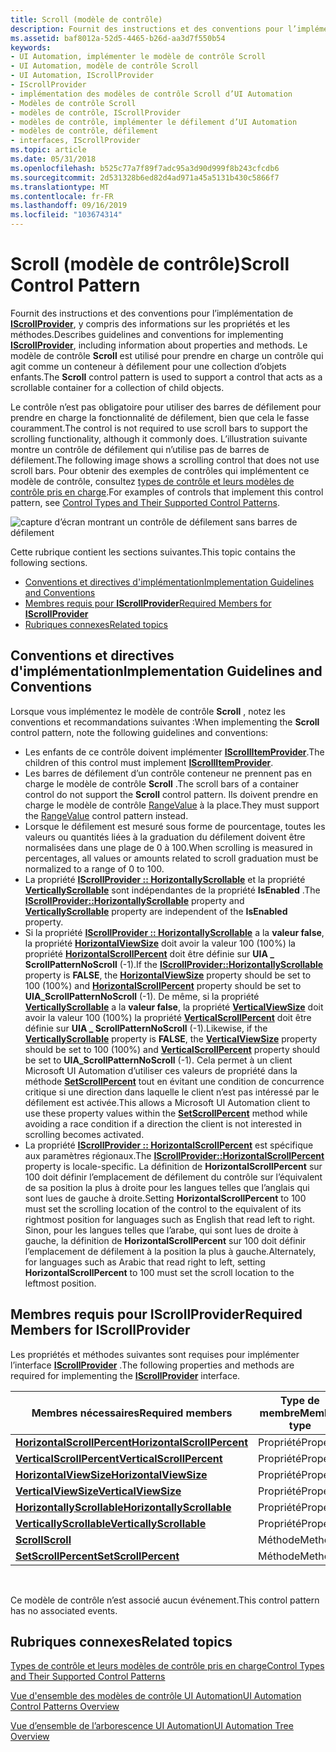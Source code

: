 ```yaml
---
title: Scroll (modèle de contrôle)
description: Fournit des instructions et des conventions pour l’implémentation de IScrollProvider, y compris des informations sur les propriétés et les méthodes. Le modèle de contrôle Scroll est utilisé pour prendre en charge un contrôle qui agit comme un conteneur à défilement pour une collection d’objets enfants.
ms.assetid: baf8012a-52d5-4465-b26d-aa3d7f550b54
keywords:
- UI Automation, implémenter le modèle de contrôle Scroll
- UI Automation, modèle de contrôle Scroll
- UI Automation, IScrollProvider
- IScrollProvider
- implémentation des modèles de contrôle Scroll d’UI Automation
- Modèles de contrôle Scroll
- modèles de contrôle, IScrollProvider
- modèles de contrôle, implémenter le défilement d’UI Automation
- modèles de contrôle, défilement
- interfaces, IScrollProvider
ms.topic: article
ms.date: 05/31/2018
ms.openlocfilehash: b525c77a7f89f7adc95a3d90d999f8b243cfcdb6
ms.sourcegitcommit: 2d531328b6ed82d4ad971a45a5131b430c5866f7
ms.translationtype: MT
ms.contentlocale: fr-FR
ms.lasthandoff: 09/16/2019
ms.locfileid: "103674314"
---
```

# <a name="scroll-control-pattern"></a><span data-ttu-id="946b9-114">Scroll (modèle de contrôle)</span><span class="sxs-lookup"><span data-stu-id="946b9-114">Scroll Control Pattern</span></span>

<span data-ttu-id="946b9-115">Fournit des instructions et des conventions pour l’implémentation de [**IScrollProvider**](/windows/desktop/api/UIAutomationCore/nn-uiautomationcore-iscrollprovider), y compris des informations sur les propriétés et les méthodes.</span><span class="sxs-lookup"><span data-stu-id="946b9-115">Describes guidelines and conventions for implementing [**IScrollProvider**](/windows/desktop/api/UIAutomationCore/nn-uiautomationcore-iscrollprovider), including information about properties and methods.</span></span> <span data-ttu-id="946b9-116">Le modèle de contrôle **Scroll** est utilisé pour prendre en charge un contrôle qui agit comme un conteneur à défilement pour une collection d’objets enfants.</span><span class="sxs-lookup"><span data-stu-id="946b9-116">The **Scroll** control pattern is used to support a control that acts as a scrollable container for a collection of child objects.</span></span>

<span data-ttu-id="946b9-117">Le contrôle n’est pas obligatoire pour utiliser des barres de défilement pour prendre en charge la fonctionnalité de défilement, bien que cela le fasse couramment.</span><span class="sxs-lookup"><span data-stu-id="946b9-117">The control is not required to use scroll bars to support the scrolling functionality, although it commonly does.</span></span> <span data-ttu-id="946b9-118">L’illustration suivante montre un contrôle de défilement qui n’utilise pas de barres de défilement.</span><span class="sxs-lookup"><span data-stu-id="946b9-118">The following image shows a scrolling control that does not use scroll bars.</span></span> <span data-ttu-id="946b9-119">Pour obtenir des exemples de contrôles qui implémentent ce modèle de contrôle, consultez [types de contrôle et leurs modèles de contrôle pris en charge](uiauto-controlpatternmapping.md).</span><span class="sxs-lookup"><span data-stu-id="946b9-119">For examples of controls that implement this control pattern, see [Control Types and Their Supported Control Patterns](uiauto-controlpatternmapping.md).</span></span>

![capture d’écran montrant un contrôle de défilement sans barres de défilement](images/uia-scrollpattern-without-scrollbars.jpg)

<span data-ttu-id="946b9-121">Cette rubrique contient les sections suivantes.</span><span class="sxs-lookup"><span data-stu-id="946b9-121">This topic contains the following sections.</span></span>

-   [<span data-ttu-id="946b9-122">Conventions et directives d'implémentation</span><span class="sxs-lookup"><span data-stu-id="946b9-122">Implementation Guidelines and Conventions</span></span>](#implementation-guidelines-and-conventions)
-   [<span data-ttu-id="946b9-123">Membres requis pour **IScrollProvider**</span><span class="sxs-lookup"><span data-stu-id="946b9-123">Required Members for **IScrollProvider**</span></span>](#required-members-for-iscrollprovider)
-   [<span data-ttu-id="946b9-124">Rubriques connexes</span><span class="sxs-lookup"><span data-stu-id="946b9-124">Related topics</span></span>](#related-topics)

## <a name="implementation-guidelines-and-conventions"></a><span data-ttu-id="946b9-125">Conventions et directives d'implémentation</span><span class="sxs-lookup"><span data-stu-id="946b9-125">Implementation Guidelines and Conventions</span></span>

<span data-ttu-id="946b9-126">Lorsque vous implémentez le modèle de contrôle **Scroll** , notez les conventions et recommandations suivantes :</span><span class="sxs-lookup"><span data-stu-id="946b9-126">When implementing the **Scroll** control pattern, note the following guidelines and conventions:</span></span>

-   <span data-ttu-id="946b9-127">Les enfants de ce contrôle doivent implémenter [**IScrollItemProvider**](/windows/desktop/api/UIAutomationCore/nn-uiautomationcore-iscrollitemprovider).</span><span class="sxs-lookup"><span data-stu-id="946b9-127">The children of this control must implement [**IScrollItemProvider**](/windows/desktop/api/UIAutomationCore/nn-uiautomationcore-iscrollitemprovider).</span></span>
-   <span data-ttu-id="946b9-128">Les barres de défilement d’un contrôle conteneur ne prennent pas en charge le modèle de contrôle **Scroll** .</span><span class="sxs-lookup"><span data-stu-id="946b9-128">The scroll bars of a container control do not support the **Scroll** control pattern.</span></span> <span data-ttu-id="946b9-129">Ils doivent prendre en charge le modèle de contrôle [RangeValue](uiauto-implementingrangevalue.md) à la place.</span><span class="sxs-lookup"><span data-stu-id="946b9-129">They must support the [RangeValue](uiauto-implementingrangevalue.md) control pattern instead.</span></span>
-   <span data-ttu-id="946b9-130">Lorsque le défilement est mesuré sous forme de pourcentage, toutes les valeurs ou quantités liées à la graduation du défilement doivent être normalisées dans une plage de 0 à 100.</span><span class="sxs-lookup"><span data-stu-id="946b9-130">When scrolling is measured in percentages, all values or amounts related to scroll graduation must be normalized to a range of 0 to 100.</span></span>
-   <span data-ttu-id="946b9-131">La propriété [**IScrollProvider :: HorizontallyScrollable**](/windows/desktop/api/UIAutomationCore/nf-uiautomationcore-iscrollprovider-get_horizontallyscrollable) et la propriété [**VerticallyScrollable**](/windows/desktop/api/UIAutomationCore/nf-uiautomationcore-iscrollprovider-get_verticallyscrollable) sont indépendantes de la propriété **IsEnabled** .</span><span class="sxs-lookup"><span data-stu-id="946b9-131">The [**IScrollProvider::HorizontallyScrollable**](/windows/desktop/api/UIAutomationCore/nf-uiautomationcore-iscrollprovider-get_horizontallyscrollable) property and [**VerticallyScrollable**](/windows/desktop/api/UIAutomationCore/nf-uiautomationcore-iscrollprovider-get_verticallyscrollable) property are independent of the **IsEnabled** property.</span></span>
-   <span data-ttu-id="946b9-132">Si la propriété [**IScrollProvider :: HorizontallyScrollable**](/windows/desktop/api/UIAutomationCore/nf-uiautomationcore-iscrollprovider-get_horizontallyscrollable) a la **valeur false**, la propriété [**HorizontalViewSize**](/windows/desktop/api/UIAutomationCore/nf-uiautomationcore-iscrollprovider-get_horizontalviewsize) doit avoir la valeur 100 (100%) la propriété [**HorizontalScrollPercent**](/windows/desktop/api/UIAutomationCore/nf-uiautomationcore-iscrollprovider-get_horizontalscrollpercent) doit être définie sur **UIA \_ ScrollPatternNoScroll** (-1).</span><span class="sxs-lookup"><span data-stu-id="946b9-132">If the [**IScrollProvider::HorizontallyScrollable**](/windows/desktop/api/UIAutomationCore/nf-uiautomationcore-iscrollprovider-get_horizontallyscrollable) property is **FALSE**, the [**HorizontalViewSize**](/windows/desktop/api/UIAutomationCore/nf-uiautomationcore-iscrollprovider-get_horizontalviewsize) property should be set to 100 (100%) and [**HorizontalScrollPercent**](/windows/desktop/api/UIAutomationCore/nf-uiautomationcore-iscrollprovider-get_horizontalscrollpercent) property should be set to **UIA\_ScrollPatternNoScroll** (-1).</span></span> <span data-ttu-id="946b9-133">De même, si la propriété [**VerticallyScrollable**](/windows/desktop/api/UIAutomationCore/nf-uiautomationcore-iscrollprovider-get_verticallyscrollable) a la **valeur false**, la propriété [**VerticalViewSize**](/windows/desktop/api/UIAutomationCore/nf-uiautomationcore-iscrollprovider-get_verticalviewsize) doit avoir la valeur 100 (100%) la propriété [**VerticalScrollPercent**](/windows/desktop/api/UIAutomationCore/nf-uiautomationcore-iscrollprovider-get_verticalscrollpercent) doit être définie sur **UIA \_ ScrollPatternNoScroll** (-1).</span><span class="sxs-lookup"><span data-stu-id="946b9-133">Likewise, if the [**VerticallyScrollable**](/windows/desktop/api/UIAutomationCore/nf-uiautomationcore-iscrollprovider-get_verticallyscrollable) property is **FALSE**, the [**VerticalViewSize**](/windows/desktop/api/UIAutomationCore/nf-uiautomationcore-iscrollprovider-get_verticalviewsize) property should be set to 100 (100%) and [**VerticalScrollPercent**](/windows/desktop/api/UIAutomationCore/nf-uiautomationcore-iscrollprovider-get_verticalscrollpercent) property should be set to **UIA\_ScrollPatternNoScroll** (-1).</span></span> <span data-ttu-id="946b9-134">Cela permet à un client Microsoft UI Automation d’utiliser ces valeurs de propriété dans la méthode [**SetScrollPercent**](/windows/desktop/api/UIAutomationCore/nf-uiautomationcore-iscrollprovider-setscrollpercent) tout en évitant une condition de concurrence critique si une direction dans laquelle le client n’est pas intéressé par le défilement est activée.</span><span class="sxs-lookup"><span data-stu-id="946b9-134">This allows a Microsoft UI Automation client to use these property values within the [**SetScrollPercent**](/windows/desktop/api/UIAutomationCore/nf-uiautomationcore-iscrollprovider-setscrollpercent) method while avoiding a race condition if a direction the client is not interested in scrolling becomes activated.</span></span>
-   <span data-ttu-id="946b9-135">La propriété [**IScrollProvider :: HorizontalScrollPercent**](/windows/desktop/api/UIAutomationCore/nf-uiautomationcore-iscrollprovider-get_horizontalscrollpercent) est spécifique aux paramètres régionaux.</span><span class="sxs-lookup"><span data-stu-id="946b9-135">The [**IScrollProvider::HorizontalScrollPercent**](/windows/desktop/api/UIAutomationCore/nf-uiautomationcore-iscrollprovider-get_horizontalscrollpercent) property is locale-specific.</span></span> <span data-ttu-id="946b9-136">La définition de **HorizontalScrollPercent** sur 100 doit définir l’emplacement de défilement du contrôle sur l’équivalent de sa position la plus à droite pour les langues telles que l’anglais qui sont lues de gauche à droite.</span><span class="sxs-lookup"><span data-stu-id="946b9-136">Setting **HorizontalScrollPercent** to 100 must set the scrolling location of the control to the equivalent of its rightmost position for languages such as English that read left to right.</span></span> <span data-ttu-id="946b9-137">Sinon, pour les langues telles que l’arabe, qui sont lues de droite à gauche, la définition de **HorizontalScrollPercent** sur 100 doit définir l’emplacement de défilement à la position la plus à gauche.</span><span class="sxs-lookup"><span data-stu-id="946b9-137">Alternately, for languages such as Arabic that read right to left, setting **HorizontalScrollPercent** to 100 must set the scroll location to the leftmost position.</span></span>

## <a name="required-members-for-iscrollprovider"></a><span data-ttu-id="946b9-138">Membres requis pour **IScrollProvider**</span><span class="sxs-lookup"><span data-stu-id="946b9-138">Required Members for **IScrollProvider**</span></span>

<span data-ttu-id="946b9-139">Les propriétés et méthodes suivantes sont requises pour implémenter l’interface [**IScrollProvider**](/windows/desktop/api/UIAutomationCore/nn-uiautomationcore-iscrollprovider) .</span><span class="sxs-lookup"><span data-stu-id="946b9-139">The following properties and methods are required for implementing the [**IScrollProvider**](/windows/desktop/api/UIAutomationCore/nn-uiautomationcore-iscrollprovider) interface.</span></span>



| <span data-ttu-id="946b9-140">Membres nécessaires</span><span class="sxs-lookup"><span data-stu-id="946b9-140">Required members</span></span>                                                                  | <span data-ttu-id="946b9-141">Type de membre</span><span class="sxs-lookup"><span data-stu-id="946b9-141">Member type</span></span> | <span data-ttu-id="946b9-142">Notes</span><span class="sxs-lookup"><span data-stu-id="946b9-142">Notes</span></span> |
|-----------------------------------------------------------------------------------|-------------|-------|
| [<span data-ttu-id="946b9-143">**HorizontalScrollPercent**</span><span class="sxs-lookup"><span data-stu-id="946b9-143">**HorizontalScrollPercent**</span></span>](/windows/desktop/api/UIAutomationCore/nf-uiautomationcore-iscrollprovider-get_horizontalscrollpercent) | <span data-ttu-id="946b9-144">Propriété</span><span class="sxs-lookup"><span data-stu-id="946b9-144">Property</span></span>    | <span data-ttu-id="946b9-145">Aucun</span><span class="sxs-lookup"><span data-stu-id="946b9-145">None</span></span>  |
| [<span data-ttu-id="946b9-146">**VerticalScrollPercent**</span><span class="sxs-lookup"><span data-stu-id="946b9-146">**VerticalScrollPercent**</span></span>](/windows/desktop/api/UIAutomationCore/nf-uiautomationcore-iscrollprovider-get_verticalscrollpercent)     | <span data-ttu-id="946b9-147">Propriété</span><span class="sxs-lookup"><span data-stu-id="946b9-147">Property</span></span>    | <span data-ttu-id="946b9-148">Aucun</span><span class="sxs-lookup"><span data-stu-id="946b9-148">None</span></span>  |
| [<span data-ttu-id="946b9-149">**HorizontalViewSize**</span><span class="sxs-lookup"><span data-stu-id="946b9-149">**HorizontalViewSize**</span></span>](/windows/desktop/api/UIAutomationCore/nf-uiautomationcore-iscrollprovider-get_horizontalviewsize)           | <span data-ttu-id="946b9-150">Propriété</span><span class="sxs-lookup"><span data-stu-id="946b9-150">Property</span></span>    | <span data-ttu-id="946b9-151">Aucun</span><span class="sxs-lookup"><span data-stu-id="946b9-151">None</span></span>  |
| [<span data-ttu-id="946b9-152">**VerticalViewSize**</span><span class="sxs-lookup"><span data-stu-id="946b9-152">**VerticalViewSize**</span></span>](/windows/desktop/api/UIAutomationCore/nf-uiautomationcore-iscrollprovider-get_verticalviewsize)               | <span data-ttu-id="946b9-153">Propriété</span><span class="sxs-lookup"><span data-stu-id="946b9-153">Property</span></span>    | <span data-ttu-id="946b9-154">Aucun</span><span class="sxs-lookup"><span data-stu-id="946b9-154">None</span></span>  |
| [<span data-ttu-id="946b9-155">**HorizontallyScrollable**</span><span class="sxs-lookup"><span data-stu-id="946b9-155">**HorizontallyScrollable**</span></span>](/windows/desktop/api/UIAutomationCore/nf-uiautomationcore-iscrollprovider-get_horizontallyscrollable)   | <span data-ttu-id="946b9-156">Propriété</span><span class="sxs-lookup"><span data-stu-id="946b9-156">Property</span></span>    | <span data-ttu-id="946b9-157">Aucun</span><span class="sxs-lookup"><span data-stu-id="946b9-157">None</span></span>  |
| [<span data-ttu-id="946b9-158">**VerticallyScrollable**</span><span class="sxs-lookup"><span data-stu-id="946b9-158">**VerticallyScrollable**</span></span>](/windows/desktop/api/UIAutomationCore/nf-uiautomationcore-iscrollprovider-get_verticallyscrollable)       | <span data-ttu-id="946b9-159">Propriété</span><span class="sxs-lookup"><span data-stu-id="946b9-159">Property</span></span>    | <span data-ttu-id="946b9-160">Aucun</span><span class="sxs-lookup"><span data-stu-id="946b9-160">None</span></span>  |
| [<span data-ttu-id="946b9-161">**Scroll**</span><span class="sxs-lookup"><span data-stu-id="946b9-161">**Scroll**</span></span>](/windows/desktop/api/UIAutomationCore/nf-uiautomationcore-iscrollprovider-scroll)                                   | <span data-ttu-id="946b9-162">Méthode</span><span class="sxs-lookup"><span data-stu-id="946b9-162">Method</span></span>      | <span data-ttu-id="946b9-163">Aucun</span><span class="sxs-lookup"><span data-stu-id="946b9-163">None</span></span>  |
| [<span data-ttu-id="946b9-164">**SetScrollPercent**</span><span class="sxs-lookup"><span data-stu-id="946b9-164">**SetScrollPercent**</span></span>](/windows/desktop/api/UIAutomationCore/nf-uiautomationcore-iscrollprovider-setscrollpercent)               | <span data-ttu-id="946b9-165">Méthode</span><span class="sxs-lookup"><span data-stu-id="946b9-165">Method</span></span>      | <span data-ttu-id="946b9-166">Aucun</span><span class="sxs-lookup"><span data-stu-id="946b9-166">None</span></span>  |



 

<span data-ttu-id="946b9-167">Ce modèle de contrôle n’est associé aucun événement.</span><span class="sxs-lookup"><span data-stu-id="946b9-167">This control pattern has no associated events.</span></span>

## <a name="related-topics"></a><span data-ttu-id="946b9-168">Rubriques connexes</span><span class="sxs-lookup"><span data-stu-id="946b9-168">Related topics</span></span>

<dl> <dt>

[<span data-ttu-id="946b9-169">Types de contrôle et leurs modèles de contrôle pris en charge</span><span class="sxs-lookup"><span data-stu-id="946b9-169">Control Types and Their Supported Control Patterns</span></span>](uiauto-controlpatternmapping.md)
</dt> <dt>

[<span data-ttu-id="946b9-170">Vue d'ensemble des modèles de contrôle UI Automation</span><span class="sxs-lookup"><span data-stu-id="946b9-170">UI Automation Control Patterns Overview</span></span>](uiauto-controlpatternsoverview.md)
</dt> <dt>

[<span data-ttu-id="946b9-171">Vue d’ensemble de l’arborescence UI Automation</span><span class="sxs-lookup"><span data-stu-id="946b9-171">UI Automation Tree Overview</span></span>](uiauto-treeoverview.md)
</dt> </dl>

 

 




